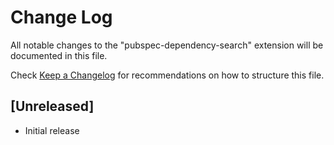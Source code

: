 # Change Log

All notable changes to the "pubspec-dependency-search" extension will be documented in this file.

Check [Keep a Changelog](http://keepachangelog.com/) for recommendations on how to structure this file.

## [Unreleased]

- Initial release